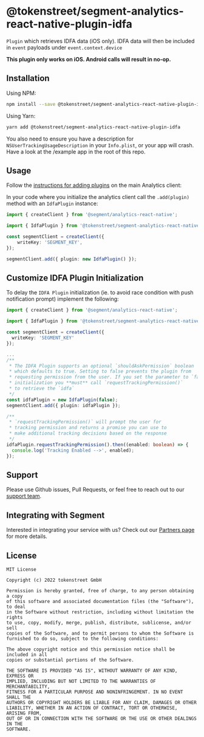 # @tokenstreet/segment-analytics-react-native-plugin-idfa

`Plugin` which retrieves IDFA data (iOS only). IDFA data will then be included in `event` payloads under `event.context.device`

**This plugin only works on iOS. Android calls will result in no-op.**

## Installation

Using NPM:

```bash
npm install --save @tokenstreet/segment-analytics-react-native-plugin-idfa
```

Using Yarn:

```bash
yarn add @tokenstreet/segment-analytics-react-native-plugin-idfa
```

You also need to ensure you have a description for `NSUserTrackingUsageDescription` in your `Info.plist`, or your app will crash. Have a look at the /example app in the root of this repo.

## Usage

Follow the [instructions for adding plugins](https://github.com/segmentio/analytics-react-native#adding-plugins) on the main Analytics client:

In your code where you initialize the analytics client call the `.add(plugin)` method with an `IdfaPlugin` instance:

```ts
import { createClient } from '@segment/analytics-react-native';

import { IdfaPlugin } from '@tokenstreet/segment-analytics-react-native-plugin-idfa';

const segmentClient = createClient({
    writeKey: 'SEGMENT_KEY',
});

segmentClient.add({ plugin: new IdfaPlugin() });
```

## Customize IDFA Plugin Initialization

To delay the `IDFA Plugin` initialization (ie. to avoid race condition with push notification prompt) implement the following:

```ts
import { createClient } from '@segment/analytics-react-native';

import { IdfaPlugin } from '@tokenstreet/segment-analytics-react-native-plugin-idfa';

const segmentClient = createClient({
  writeKey: 'SEGMENT_KEY'
});

...
/**
 * The IDFA Plugin supports an optional `shouldAskPermission` boolean
 * which defaults to true. Setting to false prevents the plugin from
 * requesting permission from the user. If you set the parameter to `false` on
 * initialization you **must** call `requestTrackingPermission()`
 * to retrieve the `idfa`
 */
const idfaPlugin = new IdfaPlugin(false);
segmentClient.add({ plugin: idfaPlugin });

/**
 * `requestTrackingPermission()` will prompt the user for
 * tracking permission and returns a promise you can use to
 * make additional tracking decisions based on the response
 */
idfaPlugin.requestTrackingPermission().then((enabled: boolean) => {
  console.log('Tracking Enabled -->', enabled);
});
```

## Support

Please use Github issues, Pull Requests, or feel free to reach out to our [support team](https://segment.com/help/).

## Integrating with Segment

Interested in integrating your service with us? Check out our [Partners page](https://segment.com/partners/) for more details.

## License

```
MIT License

Copyright (c) 2022 tokenstreet GmbH

Permission is hereby granted, free of charge, to any person obtaining a copy
of this software and associated documentation files (the "Software"), to deal
in the Software without restriction, including without limitation the rights
to use, copy, modify, merge, publish, distribute, sublicense, and/or sell
copies of the Software, and to permit persons to whom the Software is
furnished to do so, subject to the following conditions:

The above copyright notice and this permission notice shall be included in all
copies or substantial portions of the Software.

THE SOFTWARE IS PROVIDED "AS IS", WITHOUT WARRANTY OF ANY KIND, EXPRESS OR
IMPLIED, INCLUDING BUT NOT LIMITED TO THE WARRANTIES OF MERCHANTABILITY,
FITNESS FOR A PARTICULAR PURPOSE AND NONINFRINGEMENT. IN NO EVENT SHALL THE
AUTHORS OR COPYRIGHT HOLDERS BE LIABLE FOR ANY CLAIM, DAMAGES OR OTHER
LIABILITY, WHETHER IN AN ACTION OF CONTRACT, TORT OR OTHERWISE, ARISING FROM,
OUT OF OR IN CONNECTION WITH THE SOFTWARE OR THE USE OR OTHER DEALINGS IN THE
SOFTWARE.
```
